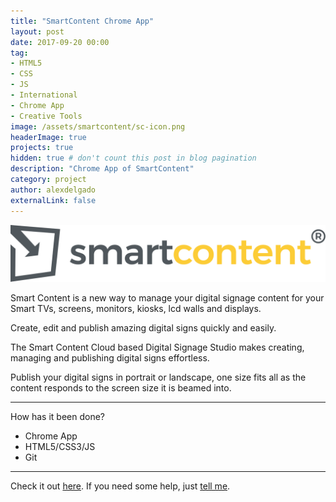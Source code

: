 ```yaml
---
title: "SmartContent Chrome App"
layout: post
date: 2017-09-20 00:00
tag: 
- HTML5 
- CSS
- JS
- International
- Chrome App
- Creative Tools
image: /assets/smartcontent/sc-icon.png
headerImage: true
projects: true
hidden: true # don't count this post in blog pagination
description: "Chrome App of SmartContent"
category: project
author: alexdelgado
externalLink: false
---
```


![Screenshot](/assets/smartcontent/smartcontent-logo.png)

Smart Content is a new way to manage your digital signage content for your Smart TVs, screens, monitors, kiosks, lcd walls and displays.

Create, edit and publish amazing digital signs quickly and easily.

The Smart Content Cloud based Digital Signage Studio makes creating, managing and publishing digital signs effortless.

Publish your digital signs in portrait or landscape, one size fits all as the content responds to the screen size it is beamed into.

---

How has it been done?

- Chrome App
- HTML5/CSS3/JS
- Git

---

Check it out [here](https://chrome.google.com/webstore/detail/smart-content®/kkfppjhfckfknlgaamnpaaghjkhghapf?hl=en-GB).
If you need some help, just [tell me](mailto:alejandrodelgadodiaz88@gmail.com).
